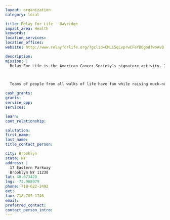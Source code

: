 ```yaml
---
layout: organization
category: local

title: Relay for Life - Bayridge
impact_area: Health
keywords: 
location_services: 
location_offices: 
website: http://www.relayforlife.org/?gclid=CMLi5qLvprwCFeYDOgodfwoAvQ

description: 
mission: |
  Relay For Life is the American Cancer Society’s signature activity. It offers everyone in a community an opportunity to participate in the fight against cancer. Teams of people camp out at a local high school, park, or fairground and take turns walking or running around a track or path. Each team is asked to have a representative on the track at all times during the event. Relays are an overnight event, up to 24 hours in length.

  

  Teams of people from all walks of life have fun while raising much-needed funds to fight cancer and raise awareness of cancer prevention and treatment.

cash_grants: 
grants: 
service_opp: 
services: 

learn: 
cont_relationship: 

salutation: 
first_name: 
last_name: 
title_contact_person: 

city: Brooklyn
state: NY
address: |
  17 Eastern Parkway    
  Brooklyn NY 11238
lat: 40.673428
lng: -73.968079
phone: 718-622-2492
ext: 
fax: 718-789-1746
email: 
preferred_contact: 
contact_person_intro: 
---
```

